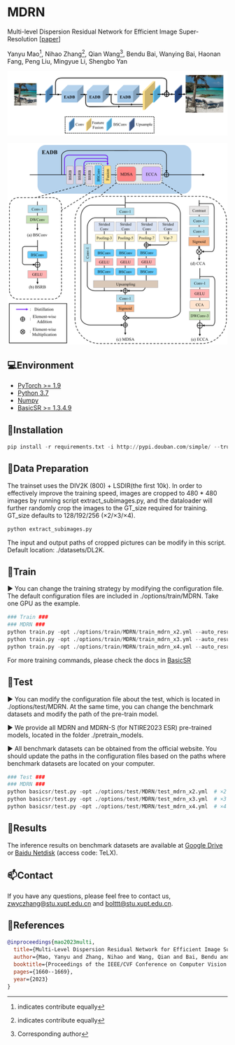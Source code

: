# **MDRN**

Multi-level Dispersion Residual Network for Efficient Image Super-Resolution [[paper](https://openaccess.thecvf.com/content/CVPR2023W/NTIRE/papers/Mao_Multi-Level_Dispersion_Residual_Network_for_Efficient_Image_Super-Resolution_CVPRW_2023_paper.pdf)]

Yanyu Mao[^*], Nihao Zhang[^*], Qian Wang[^†], Bendu Bai, Wanying Bai, Haonan Fang, Peng Liu, Mingyue Li, Shengbo Yan

[^*]: indicates contribute equally
[^†]: Corresponding author



![fig](README.assets/architecture.png)

![fig](README.assets/EADB_details.png)

## 💻Environment

- [PyTorch >= 1.9](https://pytorch.org/)
- [Python 3.7](https://www.python.org/downloads/)
- [Numpy](https://numpy.org/)
- [BasicSR >= 1.3.4.9](https://github.com/XPixelGroup/BasicSR)

## 🔧Installation

```python
pip install -r requirements.txt -i http://pypi.douban.com/simple/ --trusted-host pypi.douban.com
```

## 📜Data Preparation

The trainset uses the DIV2K (800) + LSDIR(the first 10k). In order to effectively improve the training speed, images are cropped to 480 * 480 images by running script extract_subimages.py, and the dataloader will further randomly crop the images to the GT_size required for training. GT_size defaults to 128/192/256 (×2/×3/×4). 

```python
python extract_subimages.py
```

The input and output paths of cropped pictures can be modify in this script. Default location: ./datasets/DL2K.

## 🚀Train

▶️ You can change the training strategy by modifying the configuration file. The default configuration files are included in ./options/train/MDRN. Take one GPU as the example.

```python
### Train ###
### MDRN ###
python train.py -opt ./options/train/MDRN/train_mdrn_x2.yml --auto_resume  # ×2
python train.py -opt ./options/train/MDRN/train_mdrn_x3.yml --auto_resume  # ×3
python train.py -opt ./options/train/MDRN/train_mdrn_x4.yml --auto_resume  # ×4
```

For more training commands, please check the docs in [BasicSR](https://github.com/XPixelGroup/BasicSR)

## :toilet:Test

▶️ You can modify the configuration file about the test, which is located in ./options/test/MDRN. At the same time, you can change the benchmark datasets and modify the path of the pre-train model. 

▶️ We provide all MDRN and MDRN-S (for NTIRE2023 ESR) pre-trained models, located in the folder ./pretrain_models.

▶️ All benchmark datasets can be obtained from the official website.  You should update the paths in the configuration files based on the paths where benchmark datasets are located on your computer.

```python
### Test ###
### MDRN ###
python basicsr/test.py -opt ./options/test/MDRN/test_mdrn_x2.yml  # ×2
python basicsr/test.py -opt ./options/test/MDRN/test_mdrn_x3.yml  # ×3
python basicsr/test.py -opt ./options/test/MDRN/test_mdrn_x4.yml  # ×4
```

## 🚩Results

The inference results on benchmark datasets are available at [Google Drive](https://drive.google.com/file/d/1ZrAJgGJ3catBCOPX_eTCmjvqUYzoNhIz/view?usp=sharing) or [Baidu Netdisk](https://pan.baidu.com/s/1Q87ERhvTD-GMpAE03o_Aag) (access code: TeLX).

## :mailbox:Contact

If you have any questions, please feel free to contact us, [zwyczhang@stu.xupt.edu.cn](mailto:zwyczhang@stu.xupt.edu.cn) and [bolttt@stu.xupt.edu.cn](mailto:bolttt@stu.xupt.edu.cn).

## :rainbow:References

```bibtex
@inproceedings{mao2023multi,
  title={Multi-Level Dispersion Residual Network for Efficient Image Super-Resolution},
  author={Mao, Yanyu and Zhang, Nihao and Wang, Qian and Bai, Bendu and Bai, Wanying and Fang, Haonan and Liu, Peng and Li, Mingyue and Yan, Shengbo},
  booktitle={Proceedings of the IEEE/CVF Conference on Computer Vision and Pattern Recognition},
  pages={1660--1669},
  year={2023}
}
```

